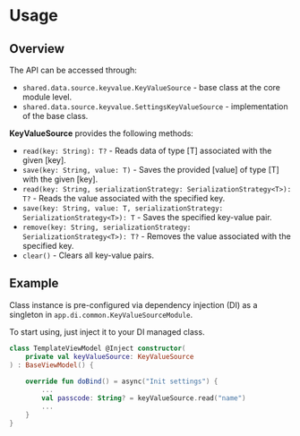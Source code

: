 # Usage

## Overview

The API can be accessed through:
- `shared.data.source.keyvalue.KeyValueSource` - base class at the core module level.
- `shared.data.source.keyvalue.SettingsKeyValueSource` - implementation of the base class.

**KeyValueSource** provides the following methods:

- `read(key: String): T?` - Reads data of type [T] associated with the given [key].
- `save(key: String, value: T)` - Saves the provided [value] of type [T] with the given [key].
- `read(key: String, serializationStrategy: SerializationStrategy<T>): T?` - Reads the value associated with the specified key.
- `save(key: String, value: T, serializationStrategy: SerializationStrategy<T>): T` - Saves the specified key-value pair.
- `remove(key: String, serializationStrategy: SerializationStrategy<T>): T?` - Removes the value associated with the specified key.
- `clear()` - Clears all key-value pairs.

## Example

Class instance is pre-configured via dependency injection (DI) as a singleton in `app.di.common.KeyValueSourceModule`.

To start using, just inject it to your DI managed class.

```kotlin
class TemplateViewModel @Inject constructor(
    private val keyValueSource: KeyValueSource
) : BaseViewModel() {
    
    override fun doBind() = async("Init settings") {
        ...
        val passcode: String? = keyValueSource.read("name")
        ...
    }
}
```
